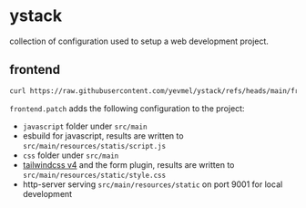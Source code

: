 # ystack
collection of configuration used to setup a web development project.

## frontend

```bash
curl https://raw.githubusercontent.com/yevmel/ystack/refs/heads/main/frontend.patch | git apply
```

`frontend.patch` adds the following configuration to the project:
* `javascript` folder under `src/main`
* esbuild for javascript, results are written to `src/main/resources/statis/script.js`
* `css` folder under `src/main`
* [tailwindcss v4](https://tailwindcss.com) and the form plugin, results are written to `src/main/resources/static/style.css`
* http-server serving `src/main/resources/static` on port 9001 for local development
